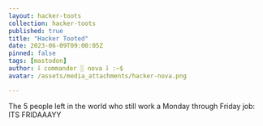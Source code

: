 ```yaml
---
layout: hacker-toots
collection: hacker-toots
published: true
title: "Hacker Tooted"
date: 2023-06-09T09:00:05Z
pinned: false
tags: [mastodon]
author: ⸸ commander ░ nova ⸸ :~$
avatar: /assets/media_attachments/hacker-nova.png

---
```


<p>The 5 people left in the world who still work a Monday through Friday job: ITS FRIDAAAYY</p>


